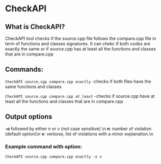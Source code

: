 # CheckAPI

## What is CheckAPI? 
CheckAPI tool checks if the source.cpp file follows the compare.cpp file in term of functions and classes signatures.
It can chekc if both codes are exactly the same or if source.cpp has at least all the functions and classes that are in compare.cpp 

## Commands:

`CheckAPI source.cpp compare.cpp exactly` -checks if both files have the same functions and classes

`CheckAPI source.cpp compare.cpp at_least` -checks if source.cpp have at least all the functions and classes that are in compare.cpp


## Output options
<strong> -o </strong> followed by either n or v (not case sensitive).\n
<strong>n</strong>: number of violation (default option)\n
<strong>v</strong>: verbose, list of violations with a minor explanation.\n

### Example command with option:
`CheckAPI source.cpp compare.cpp exactly -o v`
